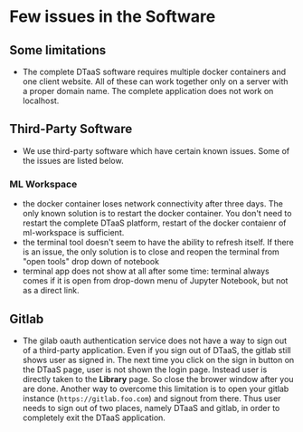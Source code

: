 # Few issues in the Software

## Some limitations

- The complete DTaaS software requires multiple docker containers and one client website.
All of these can work together only on a server with a proper domain name.
The complete application does not work on localhost.

## Third-Party Software

- We use third-party software which have certain known issues. Some of the issues are listed below.

### ML Workspace

- the docker container loses network connectivity after three days. The only known solution is to restart the docker container. You don't need to restart the complete DTaaS platform, restart of the docker contaienr of ml-workspace is sufficient.
- the terminal tool doesn't seem to have the ability to refresh itself. If there is an issue, the only solution is to close and reopen the terminal from "open tools" drop down of notebook
- terminal app does not show at all after some time: terminal always comes if it is open from drop-down menu of Jupyter Notebook, but not as a direct link.

## Gitlab

- The gilab oauth authentication service does not have a way to sign out of a third-party application.
Even if you sign out of DTaaS, the gitlab still shows user as signed in.
The next time you click on the sign in button on the DTaaS page, user is not shown the login page.
Instead user is directly taken to the **Library** page.
So close the brower window after you are done.
Another way to overcome this limitation is to open your
gitlab instance (`https://gitlab.foo.com`) and signout from there.
Thus user needs to sign out of two places, namely DTaaS and gitlab,
in order to completely exit the DTaaS application.
